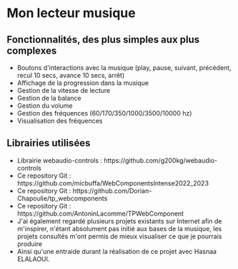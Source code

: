 # Mon lecteur musique

## Fonctionnalités, des plus simples aux plus complexes
<ul>
  <li>Boutons d'interactions avec la musique (play, pause, suivant, précédent, recul 10 secs, avance 10 secs, arrêt)</li>
  <li>Affichage de la progression dans la musique</li>
  <li>Gestion de la vitesse de lecture</li>
  <li>Gestion de la balance</li>
  <li>Gestion du volume</li>  
  <li>Gestion des fréquences (60/170/350/1000/3500/10000 hz)</li>
  <li>Visualisation des fréquences</li>
</ul>

## Librairies utilisées
<ul>
  <li>Librairie webaudio-controls : https://github.com/g200kg/webaudio-controls</li>
  <li>Ce repository Git : https://github.com/micbuffa/WebComponentsIntense2022_2023</li>
  <li>Ce repository Git : https://github.com/Dorian-Chapoulie/tp_webcomponents</li>
  <li>Ce repository Git : https://github.com/AntoninLacomme/TPWebComponent</li><li>J'ai également regardé plusieurs projets existants sur Internet afin de m'inspirer, n'étant absolument pas initié aux bases de la musique, les projets consultés m'ont permis de mieux visualiser ce que je pourrais produire</li>
  <li>Ainsi qu'une entraide durant la réalisation de ce projet avec Hasnaa ELALAOUI.</li>
</ul>
